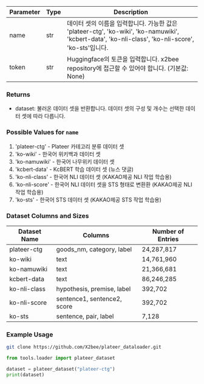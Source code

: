 | Parameter | Type   | Description                                                                                      |
|-----------|--------|--------------------------------------------------------------------------------------------------|
| name      | str    | 데이터 셋의 이름을 입력합니다. 가능한 값은 'plateer-ctg', 'ko-wiki', 'ko-namuwiki', 'kcbert-data', 'ko-nli-class', 'ko-nli-score', 'ko-sts'입니다. |
| token     | str    | Huggingface의 토큰을 입력합니다. x2bee repository에 접근할 수 있어야 합니다. (기본값: None)                                      |

### Returns
- dataset: 불러온 데이터 셋을 반환합니다. 데이터 셋의 구성 및 개수는 선택한 데이터 셋에 따라 다릅니다.

### Possible Values for `name`
1. 'plateer-ctg' - Plateer 카테고리 분류 데이터 셋
2. 'ko-wiki' - 한국어 위키백과 데이터 셋
3. 'ko-namuwiki' - 한국어 나무위키 데이터 셋
4. 'kcbert-data' - KcBERT 학습 데이터 셋 (뉴스 댓글)
5. 'ko-nli-class' - 한국어 NLI 데이터 셋 (KAKAO제공 NLI 작업 학습용)
6. 'ko-nli-score' - 한국어 NLI 데이터 셋을 STS 형태로 변환환 (KAKAO제공 NLI 작업 학습용)
7. 'ko-sts' - 한국어 STS 데이터 셋 (KAKAO제공 STS 작업 학습용)

### Dataset Columns and Sizes
| Dataset Name  | Columns                                   | Number of Entries |
|---------------|-------------------------------------------|-------------------|
| plateer-ctg   | goods_nm, category, label                 | 24,287,817        |
| ko-wiki       | text                                      | 14,761,960        |
| ko-namuwiki   | text                                      | 21,366,681        |
| kcbert-data   | text                                      | 86,246,285        |
| ko-nli-class  | hypothesis, premise, label                | 392,702           |
| ko-nli-score  | sentence1, sentence2, score               | 392,702           |
| ko-sts        | sentence, pair, label                     | 7,128             |

### Example Usage
```bash
git clone https://github.com/X2bee/plateer_dataloader.git
```

```python
from tools.loader import plateer_dataset

dataset = plateer_dataset("plateer-ctg")
print(dataset)
```